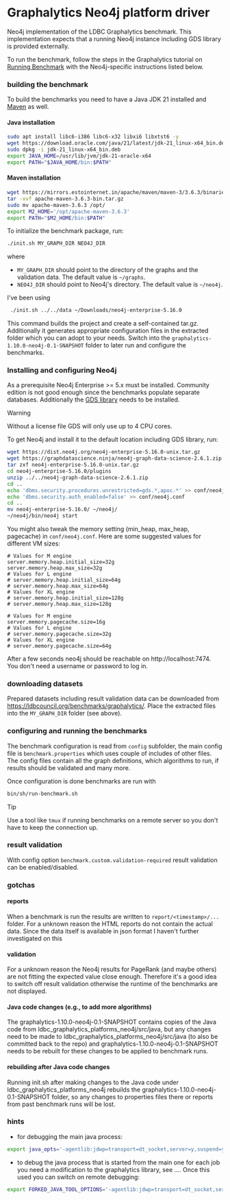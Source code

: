 # Graphalytics Neo4j platform driver

Neo4j implementation of the LDBC Graphalytics benchmark. 
This implementation expects that a running Neo4j instance including GDS library is provided externally.

To run the benchmark, follow the steps in the Graphalytics tutorial on [Running Benchmark](https://github.com/ldbc/ldbc_graphalytics/wiki/Manual%3A-Running-Benchmark) with the Neo4j-specific instructions listed below.

### building the benchmark


To build the benchmarks you need to have a Java JDK 21 installed and [Maven](https://maven.apache.org/) as well.

#### Java installation
```bash
sudo apt install libc6-i386 libc6-x32 libxi6 libxtst6 -y
wget https://download.oracle.com/java/21/latest/jdk-21_linux-x64_bin.deb
sudo dpkg -i jdk-21_linux-x64_bin.deb
export JAVA_HOME=/usr/lib/jvm/jdk-21-oracle-x64
export PATH="$JAVA_HOME/bin:$PATH"
```

#### Maven installation
```bash
wget https://mirrors.estointernet.in/apache/maven/maven-3/3.6.3/binaries/apache-maven-3.6.3-bin.tar.gz
tar -xvf apache-maven-3.6.3-bin.tar.gz
sudo mv apache-maven-3.6.3 /opt/
export M2_HOME='/opt/apache-maven-3.6.3'
export PATH="$M2_HOME/bin:$PATH"
```

To initialize the benchmark package, run:

```bash
./init.sh MY_GRAPH_DIR NEO4J_DIR 
```
where

* `MY_GRAPH_DIR` should point to the directory of the graphs and the validation data. The default value is `~/graphs`.
* `NEO4J_DIR` should point to Neo4j's directory. The default value is `~/neo4j`.

I've been using
```bash
 ./init.sh ../../data ~/Downloads/neo4j-enterprise-5.16.0    
 ```

This command builds the project and create a self-contained tar.gz. 
Additionally it generates appropriate configuration files in the extracted folder which you can adopt to your needs.
Switch into the `graphalytics-1.10.0-neo4j-0.1-SNAPSHOT` folder to later run and configure the benchmarks.


### Installing and configuring Neo4j

As a prerequisite Neo4j Enterprise >= 5.x must be installed.
Community edition is not good enough since the benchmarks populate separate databases.
Additionally the [GDS library](https://neo4j.com/docs/graph-data-science/current/) needs to be installed.

> [!WARNING]  
> Without a license file GDS will only use up to 4 CPU cores. 

To get Neo4j and install it to the default location including GDS library, run:

```bash
wget https://dist.neo4j.org/neo4j-enterprise-5.16.0-unix.tar.gz
wget https://graphdatascience.ninja/neo4j-graph-data-science-2.6.1.zip
tar zxf neo4j-enterprise-5.16.0-unix.tar.gz
cd neo4j-enterprise-5.16.0/plugins
unzip ../../neo4j-graph-data-science-2.6.1.zip
cd ..
echo 'dbms.security.procedures.unrestricted=gds.*,apoc.*' >> conf/neo4j.conf
echo 'dbms.security.auth_enabled=false' >> conf/neo4j.conf
cd ..
mv neo4j-enterprise-5.16.0/ ~/neo4j/
~/neo4j/bin/neo4j start
```

You might also tweak the memory setting (min_heap, max_heap, pagecache) in `conf/neo4j.conf`.
Here are some suggested values for different VM sizes:
```
# Values for M engine
server.memory.heap.initial_size=32g
server.memory.heap.max_size=32g
# Values for L engine
# server.memory.heap.initial_size=64g
# server.memory.heap.max_size=64g
# Values for XL engine
# server.memory.heap.initial_size=128g
# server.memory.heap.max_size=128g

# Values for M engine
server.memory.pagecache.size=16g
# Values for L engine
# server.memory.pagecache.size=32g
# Values for XL engine
# server.memory.pagecache.size=64g
```

After a few seconds neo4j should be reachable on http://localhost:7474. 
You don't need a username or password to log in.

### downloading datasets

Prepared datasets including result validation data can be downloaded from https://ldbcouncil.org/benchmarks/graphalytics/.
Place the extracted files into the `MY_GRAPH_DIR` folder (see above).

### configuring and running the benchmarks

The benchmark configuration is read from `config` subfolder, the main config file is `benchmark.properties` which uses couple of includes of other files.
The config files contain all the graph definitions, which algorithms to run, if results should be validated and many more.

Once configuration is done benchmarks are run with

```bash
bin/sh/run-benchmark.sh
```

> [!TIP]
> Use a tool like `tmux` if running benchmarks on a remote server so you don't have to keep the connection up.

### result validation

With config option `benchmark.custom.validation-required` result validation can be enabled/disabled.

### gotchas

#### reports

When a benchmark is run the results are written to `report/<timestamp>/...` folder. 
For a unknown reason the HTML reports do not contain the actual data. 
Since the data itself is available in json format I haven't further investigated on this

#### validation

For a unknown reason the Neo4j results for PageRank (and maybe others) are not fitting the expected value close enough.
Therefore it's a good idea to switch off result validation otherwise the runtime of the benchmarks are not displayed.

#### Java code changes (e.g., to add more algorithms)

The graphalytics-1.10.0-neo4j-0.1-SNAPSHOT contains copies of the Java code from
ldbc_graphalytics_platforms_neo4j/src/java, but any changes need to be made to
ldbc_graphalytics_platforms_neo4j/src/java (to also be committed back to the repo) and
graphalytics-1.10.0-neo4j-0.1-SNAPSHOT needs to be rebuilt for these changes to be applied to benchmark
runs.

#### rebuilding after Java code changes

Running init.sh after making changes to the Java code under ldbc_graphalytics_platforms_neo4j rebuilds the graphalytics-1.10.0-neo4j-0.1-SNAPSHOT folder, so any changes to properties files there or reports from past benchmark runs will be lost.

### hints

* for debugging the main java process: 

```bash
export java_opts='-agentlib:jdwp=transport=dt_socket,server=y,suspend=y,address=5005'
```
* to debug the java process that is started from the main one for each job you need a modification to the graphalytics library, see ....
Once this used you can switch on remote debugging:

```bash
export FORKED_JAVA_TOOL_OPTIONS='-agentlib:jdwp=transport=dt_socket,server=y,suspend=y,address=5006'
```


